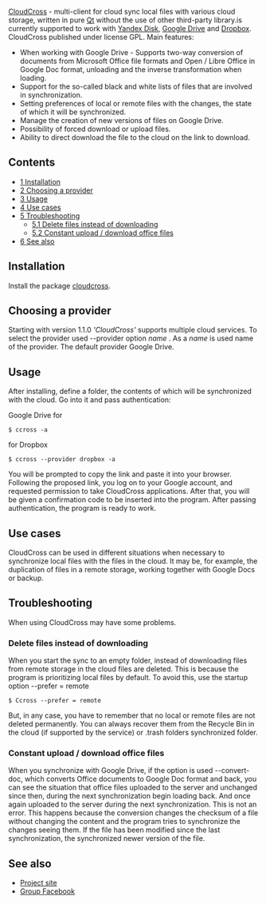 [CloudCross](Http://cloudcross.mastersoft24.ru) - multi-client for cloud sync local files with various cloud storage, written in pure [Qt](/index.php/Qt "Qt") without the use of other third-party library.is currently supported to work with [Yandex Disk](/index.php/Yandex_Disk "Yandex Disk"), [Google Drive](/index.php/Google_Drive "Google Drive") and [Dropbox](/index.php/Dropbox "Dropbox"). CloudCross published under license GPL. Main features:

*   When working with Google Drive - Supports two-way conversion of documents from Microsoft Office file formats and Open / Libre Office in Google Doc format, unloading and the inverse transformation when loading.
*   Support for the so-called black and white lists of files that are involved in synchronization.
*   Setting preferences of local or remote files with the changes, the state of which it will be synchronized.
*   Manage the creation of new versions of files on Google Drive.
*   Possibility of forced download or upload files.
*   Ability to direct download the file to the cloud on the link to download.

## Contents

*   [1 Installation](#Installation)
*   [2 Choosing a provider](#Choosing_a_provider)
*   [3 Usage](#Usage)
*   [4 Use cases](#Use_cases)
*   [5 Troubleshooting](#Troubleshooting)
    *   [5.1 Delete files instead of downloading](#Delete_files_instead_of_downloading)
    *   [5.2 Constant upload / download office files](#Constant_upload_.2F_download_office_files)
*   [6 See also](#See_also)

## Installation

Install the package [cloudcross](https://aur.archlinux.org/packages/cloudcross/).

## Choosing a provider

Starting with version 1.1.0 *'CloudCross'* supports multiple cloud services. To select the provider used --provider option *name* . As a *name* is used name of the provider. The default provider Google Drive.

## Usage

After installing, define a folder, the contents of which will be synchronized with the cloud. Go into it and pass authentication:

Google Drive for

```
$ ccross -a

```

for Dropbox

```
$ ccross --provider dropbox -a

```

You will be prompted to copy the link and paste it into your browser. Following the proposed link, you log on to your Google account, and requested permission to take CloudCross applications. After that, you will be given a confirmation code to be inserted into the program. After passing authentication, the program is ready to work.

## Use cases

CloudCross can be used in different situations when necessary to synchronize local files with the files in the cloud. It may be, for example, the duplication of files in a remote storage, working together with Google Docs or backup.

## Troubleshooting

When using CloudCross may have some problems.

### Delete files instead of downloading

When you start the sync to an empty folder, instead of downloading files from remote storage in the cloud files are deleted. This is because the program is prioritizing local files by default. To avoid this, use the startup option --prefer = remote

```
$ Ccross --prefer = remote

```

But, in any case, you have to remember that no local or remote files are not deleted permanently. You can always recover them from the Recycle Bin in the cloud (if supported by the service) or .trash folders synchronized folder.

### Constant upload / download office files

When you synchronize with Google Drive, if the option is used --convert-doc, which converts Office documents to Google Doc format and back, you can see the situation that office files uploaded to the server and unchanged since then, during the next synchronization begin loading back. And once again uploaded to the server during the next synchronization. This is not an error. This happens because the conversion changes the checksum of a file without changing the content and the program tries to synchronize the changes seeing them. If the file has been modified since the last synchronization, the synchronized newer version of the file.

## See also

*   [Project site](Http://cloudcross.mastersoft24.ru/ru)
*   [Group Facebook](Https://www.facebook.com/groups/cloudcross)